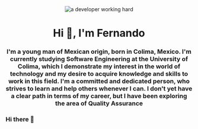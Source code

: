<div id="header" align="center">
    <img src="https://media.giphy.com/media/qgQUggAC3Pfv687qPC/giphy.gif" alt="a developer working hard">
    <h1 align="center">Hi 🤗, I'm Fernando</h1>
    <h3 align="center">I'm a young man of Mexican origin, born in Colima, Mexico. I'm currently studying Software Engineering at the University of Colima, which I demonstrate my interest in the world of technology and my desire to acquire knowledge and skills to work in this field. I'm a committed and dedicated person, who strives to learn and help others whenever I can. I don't yet have a clear path in terms of my career, but I have been exploring the area of Quality Assurance</h3>
</div>

### Hi there 👋

<!--
**farellano0/farellano0** is a ✨ _special_ ✨ repository because its `README.md` (this file) appears on your GitHub profile.

Here are some ideas to get you started:

- 🔭 I’m currently working on ...
- 🌱 I’m currently learning ...
- 👯 I’m looking to collaborate on ...
- 🤔 I’m looking for help with ...
- 💬 Ask me about ...
- 📫 How to reach me: ...
- 😄 Pronouns: ...
- ⚡ Fun fact: ...
-->
